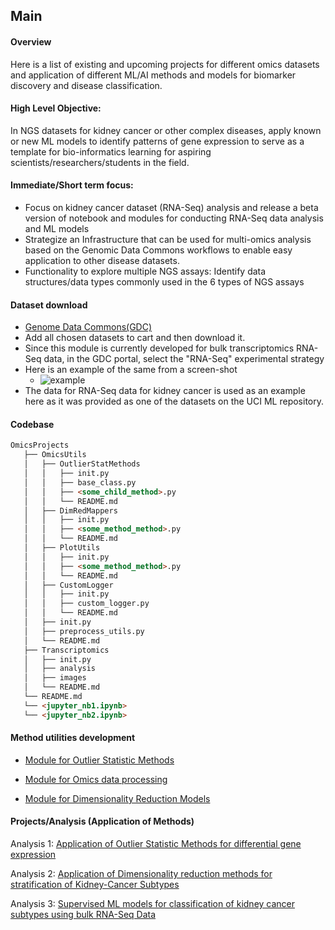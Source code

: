 ## Main 

#### Overview
Here is a list of existing and upcoming projects for different omics datasets and application of different ML/AI methods and models for biomarker discovery and disease classification.  

#### High Level Objective: 
In NGS datasets for kidney cancer or other complex diseases, apply known or new ML models to identify patterns of gene expression to serve as a template for bio-informatics learning for aspiring scientists/researchers/students in the field.

#### Immediate/Short term focus:
- Focus on kidney cancer dataset (RNA-Seq) analysis and release a beta version of notebook and modules for conducting RNA-Seq data analysis and ML models 
- Strategize an Infrastructure that can be used for multi-omics analysis based on the Genomic Data Commons workflows to enable easy application to other disease datasets.
- Functionality to explore multiple NGS assays: Identify data structures/data types commonly used in the 6 types of NGS assays


#### Dataset download

- [Genome Data Commons(GDC)](https://portal.gdc.cancer.gov/projects?filters=%7B%22op%22%3A%22and%22%2C%22content%22%3A%5B%7B%22op%22%3A%22in%22%2C%22content%22%3A%7B%22field%22%3A%22projects.summary.experimental_strategies.experimental_strategy%22%2C%22value%22%3A%5B%22RNA-Seq%22%5D%7D%7D%5D%7D)
- Add all chosen datasets to cart and then download it.
- Since this module is currently developed for bulk transcriptomics RNA-Seq data, in the GDC portal, select the "RNA-Seq" experimental strategy
- Here is an example of the same from a screen-shot 
  - ![example](./Transcriptomics/images/GDC_portal_data_set_selection_RNA_SEQ.png)
- The data for RNA-Seq data for kidney cancer is used as an example here as it was provided as one of the datasets on the UCI ML repository. 

#### Codebase
```md
OmicsProjects
   ├── OmicsUtils
   │   ├── OutlierStatMethods
   │   │   ├── init.py
   │   │   ├── base_class.py
   │   │   ├── <some_child_method>.py
   │   │   └── README.md
   │   ├── DimRedMappers
   │   │   ├── init.py
   │   │   ├── <some_method_method>.py
   │   │   └── README.md
   │   ├── PlotUtils
   │   │   ├── init.py
   │   │   ├── <some_method_method>.py
   │   │   └── README.md
   │   ├── CustomLogger
   │   │   ├── init.py
   │   │   ├── custom_logger.py
   │   │   └── README.md      
   │   ├── init.py
   │   ├── preprocess_utils.py        
   │   └── README.md
   ├── Transcriptomics
   │   ├── init.py
   │   ├── analysis
   │   ├── images
   │   └── README.md
   └── README.md
   └── <jupyter_nb1.ipynb> 
   └── <jupyter_nb2.ipynb>
   ```
#### Method utilities development
- [Module for Outlier Statistic Methods](https://github.com/adhal007/OmicsProjects/tree/main/OmicsUtils/OutlierStatMethods/README.md)

- [Module for Omics data processing](https://github.com/adhal007/OmicsProjects/tree/main/OmicsUtils/README.md)

- [Module for Dimensionality Reduction Models](https://github.com/adhal007/OmicsProjects/tree/main/OmicUtils/DimRedMappers/README.md)  


#### Projects/Analysis (Application of Methods)

Analysis 1: [Application of Outlier Statistic Methods for differential gene expression](https://github.com/adhal007/OmicsProjects/tree/main/OmicsUtils/OutlierMethodsApplication/README.md) 


Analysis 2: [Application of Dimensionality reduction methods for stratification of Kidney-Cancer Subtypes](https://github.com/adhal007/OmicsProjects/blob/main/UmapApplication/README.md)        

Analysis 3: [Supervised ML models for classification of kidney cancer subtypes using bulk RNA-Seq Data](https://github.com/adhal007/OmicsProjects/blob/main/Transcriptomics/README.md)
